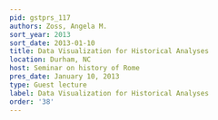 ```yaml
---
pid: gstprs_117
authors: Zoss, Angela M.
sort_year: 2013
sort_date: 2013-01-10
title: Data Visualization for Historical Analyses
location: Durham, NC
host: Seminar on history of Rome
pres_date: January 10, 2013
type: Guest lecture
label: Data Visualization for Historical Analyses
order: '38'
---
```

